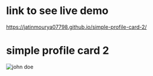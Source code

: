 # link to see live demo
https://jatinmourya07798.github.io/simple-profile-card-2/
# simple profile card 2
![john doe](https://user-images.githubusercontent.com/55657605/135392778-ec2b5024-92ba-4742-915c-586a801c2fe7.png)

